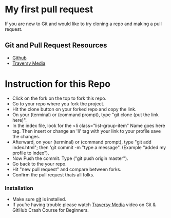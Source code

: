 # My first pull request
If you are new to Git and would like to try cloning a repo and making a pull request. 

## Git and Pull Request Resources 
  - [Github](https://help.github.com/categories/bootcamp/)
  - [Traversy Media](https://www.youtube.com/watch?v=SWYqp7iY_Tc&feature=youtu.be)
  
#  Instruction for this Repo 

  - Click on the fork on the top to fork this repo.
  - Go to your repo where you fork the project. 
  - Hit the clone button on your forked repo and copy the link. 
  - On your (terminal) or (command prompt), type "git clone (put the link here)".
  - In the index file, look for the <li class="list-group-item" Name goes here </li> tag. Then insert or change an 'li' tag with your link to your profile save the changes.
  - Afterward, on your (terminal) or (command prompt), type "git add index.html"; then 'git commit -m "type a message". (Example “added my profile to index”).
  - Now Push the commit. Type ("git push origin master"). 
  - Go back to the your repo. 
  - Hit "new pull request" and compare between forks. 
  - Confirm the pull request thats all folks.

### Installation

- Make sure [git](https://git-scm.com/book/id/v2/Getting-Started-Installing-Git) is installed.
- If you’re having trouble please watch [Traversy Media](https://www.youtube.com/watch?v=SWYqp7iY_Tc&feature=youtu.be) video on Git & GitHub Crash Course for Beginners. 

